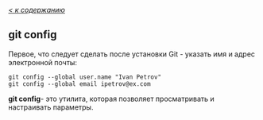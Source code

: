 [*< к содержанию*](./readme.md)

## git config

Первое, что следует сделать после установки Git - указать имя и адрес электронной почты:

```bash=
git config --global user.name "Ivan Petrov"
git config --global email ipetrov@ex.com
```
**git config**- это утилита, которая позволяет просматривать и настраивать параметры.